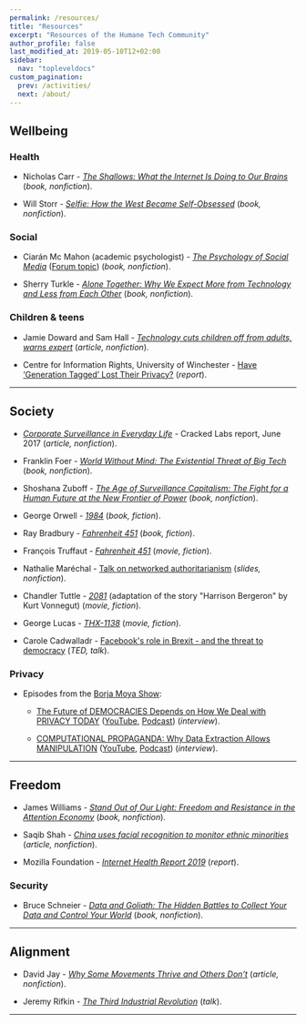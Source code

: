 ```yaml
---
permalink: /resources/
title: "Resources"
excerpt: "Resources of the Humane Tech Community"
author_profile: false
last_modified_at: 2019-05-10T12+02:00
sidebar:
  nav: "topleveldocs"
custom_pagination:
  prev: /activities/
  next: /about/
---
```


## Wellbeing

### Health

- Nicholas Carr - [_The Shallows: What the Internet Is Doing to Our Brains_](http://www.nicholascarr.com/?page_id=16) (_book, nonfiction_).

- Will Storr - [_Selfie: How the West Became Self-Obsessed_](https://www.panmacmillan.com/authors/will-storr/selfie/9781447283669) (_book, nonfiction_).


### Social

- Ciarán Mc Mahon (academic psychologist) - [_The Psychology of Social Media_](https://www.routledge.com/The-Psychology-of-Social-Media-1st-Edition/Mc-Mahon/p/book/9781138047754) ([Forum topic](https://community.humanetech.com/t/new-book-the-psychology-of-social-media/3759)) (_book, nonfiction_).

- Sherry Turkle - [_Alone Together: Why We Expect More from Technology and Less from Each Other_](https://www.mit.edu/~sturkle/) (_book, nonfiction_).


### Children & teens

- Jamie Doward and Sam Hall - [_Technology cuts children off from adults, warns expert_](https://www.theguardian.com/society/2019/apr/27/technology-threatens-child-development-psychology-expert-warns) (_article, nonfiction_).

- Centre for Information Rights, University of Winchester - [Have ‘Generation Tagged’ Lost Their Privacy?](https://github.com/humanetech-community/community-hub/files/3125840/826826_Oswald_GenerationTagged_original.pdf) (_report_).

---

## Society


- [_Corporate Surveillance in Everyday Life_](https://crackedlabs.org/en/corporate-surveillance) - Cracked Labs report, June 2017 (_article, nonfiction_).

- Franklin Foer - [_World Without Mind: The Existential Threat of Big Tech_]( https://www.penguinrandomhouse.com/books/533937/world-without-mind-by-franklin-foer/9781101981122) (_book, nonfiction_).

- Shoshana Zuboff - [_The Age of Surveillance Capitalism: The Fight for a Human Future at the New Frontier of Power_](https://shoshanazuboff.com/) (_book, nonfiction_).

- George Orwell - [_1984_](https://en.wikipedia.org/wiki/Nineteen_Eighty-Four) (_book, fiction_).

- Ray Bradbury - [_Fahrenheit 451_](https://en.wikipedia.org/wiki/Fahrenheit_451) (_book, fiction_).

- François Truffaut - [_Fahrenheit 451_](https://en.wikipedia.org/wiki/Fahrenheit_451_(1966_film)) (_movie, fiction_).


- Nathalie Maréchal - [Talk on networked authoritarianism](https://nathaliemarechal.files.wordpress.com/2018/08/2018-07-networked-authoritarianism-hope-talk.pdf) (_slides, nonfiction_).

-  Chandler Tuttle - [_2081_](https://en.wikipedia.org/wiki/2081_(film)) (adaptation of the story "Harrison Bergeron" by Kurt Vonnegut) (_movie, fiction_).

- George Lucas - [_THX-1138_](https://en.wikipedia.org/wiki/THX_1138) (_movie, fiction_).

- Carole Cadwalladr - [Facebook's role in Brexit - and the threat to democracy](https://www.ted.com/talks/carole_cadwalladr_facebook_s_role_in_brexit_and_the_threat_to_democracy) (_TED, talk_).


### Privacy

- Episodes from the [Borja Moya Show](https://www.youtube.com/channel/UC_2o3uWeoQdoBpBdiHJ3O0Q):

  - [The Future of DEMOCRACIES Depends on How We Deal with PRIVACY TODAY](https://archive.org/details/20190403TheFutureOfDEMOCRACIESDependsOnHowWeDealWithPRIVACYTODAYInterviewWithEnriqueDansByBorjaMoya)
([YouTube](https://www.youtube.com/watch?v=CmCGp8TSNro), [Podcast](https://borjas.blog/episodes/privateid-s01e15-podcast-borja-moya.mp3))  (_interview_).

  - [COMPUTATIONAL PROPAGANDA: Why Data Extraction Allows MANIPULATION](https://archive.org/details/COMPUTATIONALPROPAGANDAWhyDataExtractionAllowsMANIPULATIONInterviewWithMartaPeir) ([YouTube](https://www.youtube.com/watch?v=0PId2LL5M0c),  [Podcast](https://borjas.blog/episodes/privateid-s01e16-podcast-borja-moya.mp3)) (_interview_).



---



## Freedom

- James Williams - [_Stand Out of Our Light: Freedom and Resistance in the Attention Economy_](https://www.cambridge.org/core/books/stand-out-of-our-light/3F8D7BA2C0FE3A7126A4D9B73A89415D) (_book, nonfiction_).

- Saqib Shah - [_China uses facial recognition to monitor ethnic minorities_](ttps://www.engadget.com/2018/01/18/china-facial-recognition-uyghurs-xinjiang/) (_article, nonfiction_).

- Mozilla Foundation - [_Internet Health Report 2019_](https://internethealthreport.org/2019/) (_report_).

### Security

- Bruce Schneier - [_Data and Goliath: The Hidden Battles to Collect Your Data and Control Your World_](https://www.schneier.com/books/data_and_goliath/) (_book, nonfiction_).

---

## Alignment

- David Jay - [_Why Some Movements Thrive and Others Don’t_](https://medium.com/s/story/relationship-machines-675305924d5?sk=b277bbdf2843f22d3a81d79bc20e98ca) (_article, nonfiction_).

- Jeremy Rifkin - [_The Third Industrial Revolution_](https://impact.vice.com/en_us/article/bj5zaq/watch-vices-new-documentary-the-third-industrial-revolution-a-radical-new-sharing-economy) (_talk_).


---
